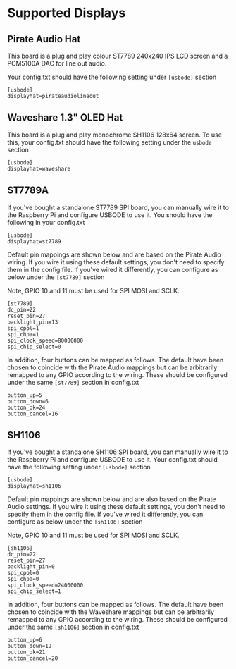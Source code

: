 # Supported Displays

## Pirate Audio Hat
This board is a plug and play colour ST7789 240x240 IPS LCD screen and a PCM5100A DAC for line out audio.

Your config.txt should have the following setting under `[usbode]` section

```
[usbode]
displayhat=pirateaudiolineout
```

## Waveshare 1.3" OLED Hat
This board is a plug and play monochrome SH1106 128x64 screen. To use this, your config.txt should have the following setting under the `usbode` section

```
[usbode]
displayhat=waveshare
```

## ST7789A
If you've bought a standalone ST7789 SPI board, you can manually wire it to the Raspberry Pi and configure USBODE to use it. You should have the following in your config.txt

```
[usbode]
displayhat=st7789
```

Default pin mappings are shown below and are based on the Pirate Audio wiring. If you wire it using these default settings, you don't need to specify them in the config file. If you've wired it differently, you can configure as below under the `[st7789]` section

Note, GPIO 10 and 11 must be used for SPI MOSI and SCLK. 

```
[st7789]
dc_pin=22
reset_pin=27
backlight_pin=13
spi_cpol=1
spi_chpa=1
spi_clock_speed=80000000
spi_chip_select=0
```

In addition, four buttons can be mapped as follows. The default have been chosen to coincide with the Pirate Audio mappings but can be arbitrarily remapped to any GPIO according to the wiring. These should be configured under the same `[st7789]` section in config.txt

```
button_up=5
button_down=6
button_ok=24
button_cancel=16
```

## SH1106
If you've bought a standalone SH1106 SPI board, you can manually wire it to the Raspberry Pi and configure USBODE to use it.  Your config.txt should have the following setting under `[usbode]` section

```
[usbode]
displayhat=sh1106
```

Default pin mappings are shown below and are also based on the Pirate Audio settings. If you wire it using these default settings, you don't need to specify them in the config file. If you've wired it differently, you can configure as below under the `[sh1106]` section

Note, GPIO 10 and 11 must be used for SPI MOSI and SCLK. 

```
[sh1106]
dc_pin=22
reset_pin=27
backlight_pin=0
spi_cpol=0
spi_chpa=0
spi_clock_speed=24000000
spi_chip_select=1
```

In addition, four buttons can be mapped as follows. The default have been chosen to coincide with the Waveshare mappings but can be arbitrarily remapped to any GPIO according to the wiring. These should be configured under the same `[sh1106]` section in config.txt

```
button_up=6
button_down=19
button_ok=21
button_cancel=20
```
